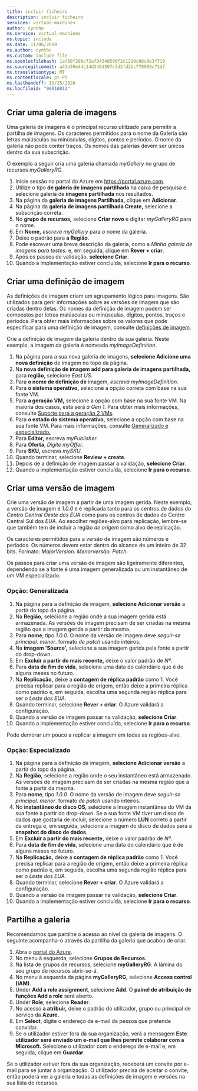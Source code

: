 ```yaml
---
title: incluir ficheiro
description: incluir ficheiro
services: virtual-machines
author: cynthn
ms.service: virtual-machines
ms.topic: include
ms.date: 11/06/2019
ms.author: cynthn
ms.custom: include file
ms.openlocfilehash: 1af80f208c72af9434d596f2c1219c08c0e3f719
ms.sourcegitcommit: a43a59e44c14d349d597c3d2fd2bc779989c71d7
ms.translationtype: MT
ms.contentlocale: pt-PT
ms.lasthandoff: 11/25/2020
ms.locfileid: "96016012"
---
```

## <a name="create-an-image-gallery"></a>Criar uma galeria de imagens

Uma galeria de imagens é o principal recurso utilizado para permitir a partilha de imagens. Os caracteres permitidos para o nome da Galeria são letras maiúsculas ou minúsculas, dígitos, pontos e períodos. O nome da galeria não pode conter traços.  Os nomes das galerias devem ser únicos dentro da sua subscrição. 

O exemplo a seguir cria uma galeria chamada *myGallery* no grupo de recursos *myGalleryRG.*

1. Inicie sessão no portal do Azure em https://portal.azure.com.
1. Utilize o tipo **de galeria de imagens partilhada** na caixa de pesquisa e selecione galeria de **imagens partilhada** nos resultados.
1. Na página da **galeria de imagens Partilhada,** clique em **Adicionar**.
1. Na página da **galeria de imagens partilhada Create,** selecione a subscrição correta.
1. No **grupo de recursos,** selecione **Criar novo** e digitar *myGalleryRG* para o nome.
1. Em **Nome,** *escreva myGallery* para o nome da galeria.
1. Deixe o padrão para **a Região**.
1. Pode escrever uma breve descrição da galeria, como a *Minha galeria de imagens para testes.* e, em seguida, clique em **Rever + criar**.
1. Após os passes de validação, **selecione Criar**.
1. Quando a implementação estiver concluída, selecione **Ir para o recurso**.


## <a name="create-an-image-definition"></a>Criar uma definição de imagem 

As definições de imagem criam um agrupamento lógico para imagens. São utilizados para gerir informações sobre as versões de imagem que são criadas dentro delas. Os nomes da definição de imagem podem ser compostos por letras maiúsculas ou minúsculas, dígitos, pontos, traços e períodos. Para obter mais informações sobre os valores que pode especificar para uma definição de imagem, consulte [definições de imagem](../articles/virtual-machines/windows/shared-image-galleries.md#image-definitions).

Crie a definição de imagem da galeria dentro da sua galeria. Neste exemplo, a imagem da galeria é nomeada *myImageDefinition*.

1. Na página para a sua nova galeria de imagens, **selecione Adicione uma nova definição** de imagem no topo da página. 
1. Na **nova definição de imagem add para galeria de imagens partilhada,** para **região,** selecione *East US*.
1. Para **o nome de definição de** imagem, *escreva myImageDefinition*.
1. Para **o sistema operativo,** selecione a opção correta com base na sua fonte VM.  
1. Para **a geração VM,** selecione a opção com base na sua fonte VM. Na maioria dos casos, esta será *a Gen 1.* Para obter mais informações, consulte [Suporte para a geração 2 VMs](../articles/virtual-machines/generation-2.md).
1. Para **o estado do sistema operativo,** selecione a opção com base na sua fonte VM. Para mais informações, consulte [Generalizado e especializado.](../articles/virtual-machines/linux/shared-image-galleries.md#generalized-and-specialized-images)
1. Para **Editor,** escreva *myPublisher*. 
1. Para **Oferta**, *Digite myOffer*.
1. Para **SKU,** escreva *mySKU*.
1. Quando terminar, selecione **Review + create**.
1. Depois de a definição de imagem passar a validação, **selecione Criar**.
1. Quando a implementação estiver concluída, selecione **Ir para o recurso**.


## <a name="create-an-image-version"></a>Criar uma versão de imagem

Crie uma versão de imagem a partir de uma imagem gerida. Neste exemplo, a versão de imagem é *1.0.0* e é replicada tanto para os centros de dados do *Centro Central Oeste dos EUA* como para os centros de dados do Centro Central Sul dos *EUA.* Ao escolher regiões-alvo para replicação, lembre-se que também tem de incluir a região *de origem* como alvo de replicação.

Os caracteres permitidos para a versão de imagem são números e períodos. Os números devem estar dentro do alcance de um inteiro de 32 bits. Formato: *MajorVersion*. *Menorversão.* *Patch*.

Os passos para criar uma versão de imagem são ligeiramente diferentes, dependendo se a fonte é uma imagem generalizada ou um instantâneo de um VM especializado. 

### <a name="option-generalized"></a>Opção: Generalizada

1. Na página para a definição de imagem, **selecione Adicionar versão** a partir do topo da página.
1. Na **Região,** selecione a região onde a sua imagem gerida está armazenada. As versões de imagem precisam de ser criadas na mesma região que a imagem gerida a partir da mesma.
1. Para **nome**, tipo *1.0.0*. O nome da versão de imagem deve *seguir-se principal*. *menor*. formato *de patch* usando inteiros. 
1. Na **imagem 'Source',** selecione a sua imagem gerida pela fonte a partir do drop-down.
1. Em **Excluir a partir do mais recente,** deixe o valor padrão de *Nº*.
1. Para **data de fim de vida**, selecione uma data do calendário que é de alguns meses no futuro.
1. Na **Replicação,** deixe a **contagem de réplica padrão** como 1. Você precisa replicar para a região de origem, então deixe a primeira réplica como padrão e, em seguida, escolha uma segunda região réplica para ser *o Leste dos EUA*.
1. Quando terminar, selecione **Rever + criar**. O Azure validará a configuração.
1. Quando a versão de imagem passar na validação, **selecione Criar**.
1. Quando a implementação estiver concluída, selecione **Ir para o recurso**.

Pode demorar um pouco a replicar a imagem em todas as regiões-alvo.

### <a name="option-specialized"></a>Opção: Especializado

1. Na página para a definição de imagem, **selecione Adicionar versão** a partir do topo da página.
1. Na **Região,** selecione a região onde o seu instantâneo está armazenado. As versões de imagem precisam de ser criadas na mesma região que a fonte a partir da mesma.
1. Para **nome**, tipo *1.0.0*. O nome da versão de imagem deve *seguir-se principal*. *menor*. formato *de patch* usando inteiros. 
1. No **instantâneo do disco OS,** selecione a imagem instantânea do VM da sua fonte a partir do drop-down. Se a sua fonte VM tiver um disco de dados que gostaria de incluir, selecione o número **LUN** correto a partir da entrega e, em seguida, selecione a imagem do disco de dados para a **snapshot do disco de dados**. 
1. Em **Excluir a partir do mais recente,** deixe o valor padrão de *Nº*.
1. Para **data de fim de vida**, selecione uma data do calendário que é de alguns meses no futuro.
1. Na **Replicação,** deixe a **contagem de réplica padrão** como 1. Você precisa replicar para a região de origem, então deixe a primeira réplica como padrão e, em seguida, escolha uma segunda região réplica para ser *o Leste dos EUA*.
1. Quando terminar, selecione **Rever + criar**. O Azure validará a configuração.
1. Quando a versão de imagem passar na validação, **selecione Criar**.
1. Quando a implementação estiver concluída, selecione **Ir para o recurso**.

## <a name="share-the-gallery"></a>Partilhe a galeria

Recomendamos que partilhe o acesso ao nível da galeria de imagens. O seguinte acompanha-o através da partilha da galeria que acabou de criar.

1. Abra o [portal do Azure](https://portal.azure.com).
1. No menu à esquerda, selecione **Grupos de Recursos.** 
1. Na lista de grupos de recursos, selecione **myGalleryRG**. A lâmina do seu grupo de recursos abrir-se-á.
1. No menu à esquerda da página **myGalleryRG,** selecione **Access control (IAM)**. 
1. Under **Add a role assignment**, selecione **Add**. O **painel de atribuição de funções Add a role** será aberto. 
1. Under **Role**, selecione **Reader**.
1. No acesso **a atribuir,** deixe o padrão do utilizador, grupo ou principal de serviço da **Azure.**
1. Em **Select**, digite o endereço de e-mail da pessoa que pretende convidar.
1. Se o utilizador estiver fora da sua organização, verá a mensagem **Este utilizador será enviado um e-mail que lhes permite colaborar com a Microsoft.** Selecione o utilizador com o endereço de e-mail e, em seguida, clique em **Guardar**.

Se o utilizador estiver fora da sua organização, receberá um convite por e-mail para se juntar à organização. O utilizador precisa de aceitar o convite, então poderá ver a galeria e todas as definições de imagem e versões na sua lista de recursos.